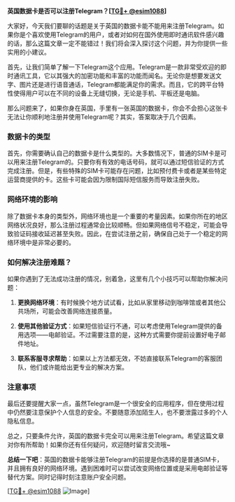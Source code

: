 **英国数据卡是否可以注册Telegram？[[TG💪+ @esim1088](https://t.me/s/esim1088)]**

大家好，今天我们要聊的话题是关于英国的数据卡能不能用来注册Telegram。如果你是个喜欢使用Telegram的用户，或者对如何在国外使用即时通讯软件感兴趣的话，那么这篇文章一定不能错过！我们将会深入探讨这个问题，并为你提供一些实用的小建议。

首先，让我们简单了解一下Telegram这个应用。Telegram是一款非常受欢迎的即时通讯工具，它以其强大的加密功能和丰富的功能而闻名。无论你是想要发送文字、图片还是进行语音通话，Telegram都能满足你的需求。而且，它的跨平台特性使得用户可以在不同的设备上无缝切换，无论是手机、平板还是电脑。

那么问题来了，如果你身在英国，手里有一张英国的数据卡，你会不会担心这张卡无法让你顺利地注册并使用Telegram呢？其实，答案取决于几个因素。

### 数据卡的类型

首先，你需要确认自己的数据卡是什么类型的。大多数情况下，普通的SIM卡是可以用来注册Telegram的。只要你有有效的电话号码，就可以通过短信验证的方式完成注册。但是，有些特殊的SIM卡可能存在问题，比如预付费卡或者是某些特定运营商提供的卡。这些卡可能会因为限制国际短信服务而导致注册失败。

### 网络环境的影响

除了数据卡本身的类型外，网络环境也是一个重要的考量因素。如果你所在的地区网络状况良好，那么注册过程通常会比较顺畅。但如果网络信号不稳定，可能会导致验证码接收延迟甚至失败。因此，在尝试注册之前，确保自己处于一个稳定的网络环境中是非常必要的。

### 如何解决注册难题？

如果你遇到了无法成功注册的情况，别着急，这里有几个小技巧可以帮助你解决问题：

1. **更换网络环境**：有时候换个地方试试看，比如从家里移动到咖啡馆或者其他公共场所，可能会改善网络连接质量。
   
2. **使用其他验证方式**：如果短信验证行不通，可以考虑使用Telegram提供的备用选项——电邮验证。不过需要注意的是，这种方式需要你提前设置好电子邮件地址。

3. **联系客服寻求帮助**：如果以上方法都无效，不妨直接联系Telegram的客服团队，他们或许能给出更专业的解决方案。

### 注意事项

最后还要提醒大家一点，虽然Telegram是一个很安全的应用程序，但在使用过程中仍然要注意保护个人信息的安全。不要随意添加陌生人，也不要泄露过多的个人隐私信息。

总之，只要条件允许，英国的数据卡完全可以用来注册Telegram。希望这篇文章对你有所帮助！如果你还有任何疑问，欢迎随时留言交流哦~

**总结一下吧**：英国的数据卡能够注册Telegram的前提是你选择的是普通SIM卡，并且拥有良好的网络环境。遇到困难时可以尝试改变网络位置或是采用电邮验证等替代方案。同时记得时刻注意账户安全问题。

[[TG💪+ @esim1088](https://t.me/s/esim1088) ![Image](https://i.postimg.cc/4NQfJmqS/Snipaste-2025-05-13-00-14-12.png)]